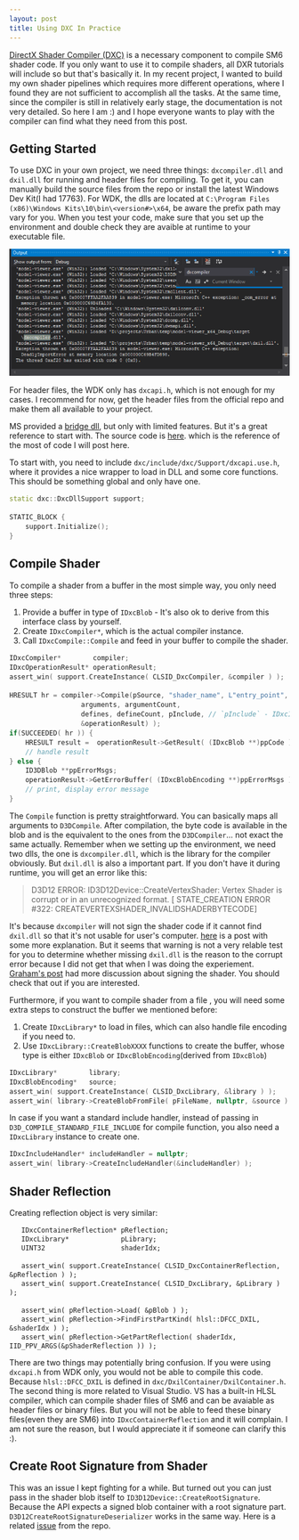 ```yaml
---
layout: post
title: Using DXC In Practice
---
```


[DirectX Shader Compiler (DXC)](https://github.com/microsoft/DirectXShaderCompiler) is a necessary component to compile SM6 shader code. If you only want to use it to compile shaders, all DXR tutorials will include so but that's basically it.
In my recent project, I wanted to build my own shader pipelines which requires more different operations, where I found they are not sufficient to accomplish all the tasks. At the same time, since the compiler is still in relatively early stage, the documentation is not very detailed. So here I am :) and I hope everyone wants to play with the compiler can find what they need from this post.

## Getting Started

To use DXC in your own project, we need three things: `dxcompiler.dll` and `dxil.dll` for running and header files for compiling. To get it, you can manually build the source files from the repo or install the latest Windows Dev Kit(I had 17763). For WDK, the dlls are located at `C:\Program Files (x86)\Windows Kits\10\bin\<version#>\x64`, be aware the prefix path may vary for you. When you test your code, make sure that you set up the environment and double check they are avaible at runtime to your executable file.

![Checking dll available](/public/images/19-7-11-dxcompiler-available.png)

For header files, the WDK only has `dxcapi.h`, which is not enough for my cases. I recommend for now, get the header files from the official repo and make them all available to your project.

MS provided a [bridge dll](https://github.com/microsoft/DirectXShaderCompiler/wiki/D3DCompiler-DXC-Bridge), but only with limited features. But it's a great reference to start with. The source code is [here](https://github.com/microsoft/DirectXShaderCompiler/blob/master/tools/clang/tools/d3dcomp/d3dcomp.cpp). which is the reference of the most of code I will post here.

To start with, you need to include `dxc/include/dxc/Support/dxcapi.use.h`, where it provides a nice wrapper to load in DLL and some core functions. This should be something global and only have one.
```cpp
static dxc::DxcDllSupport support;

STATIC_BLOCK {
    support.Initialize();
}
``` 

## Compile Shader

To compile a shader from a buffer in the most simple way, you only need three steps:
1. Provide a buffer in type of `IDxcBlob` - It's also ok to derive from this interface class by yourself.
2. Create `IDxcCompiler*`, which is the actual compiler instance.
3. Call `IDxcCompile::Compile` and feed in your buffer to compile the shader.

```cpp
IDxcCompiler*        compiler;
IDxcOperationResult* operationResult;
assert_win( support.CreateInstance( CLSID_DxcCompiler, &compiler ) );

HRESULT hr = compiler->Compile(pSource, "shader_name", L"entry_point", L"ps_6_1",
                  arguments, argumentCount,
                  defines, defineCount, pInclude, // `pInclude` - IDxcIncludeHandler*
                  &operationResult) );
if(SUCCEEDED( hr )) {
    HRESULT result =  operationResult->GetResult( (IDxcBlob **)ppCode );
    // handle result
} else {
    ID3DBlob **ppErrorMsgs;
    operationResult->GetErrorBuffer( (IDxcBlobEncoding **)ppErrorMsgs );
    // print, display error message
}                 
```

The `Compile` function is pretty straightforward. You can basically maps all arguments to `D3DCompile`. After compilation, the byte code is available in the blob and is the equivalent to the ones from the `D3DCompiler`... not exact the same actually. Remember when we setting up the environment, we need two dlls, the one is `dxcompiler.dll`, which is the library for the compiler obviously. But `dxil.dll` is also a important part. If you don't have it during runtime, you will get an error like this:

> D3D12 ERROR: ID3D12Device::CreateVertexShader: Vertex Shader is corrupt or in an unrecognized format. [ STATE_CREATION ERROR #322: CREATEVERTEXSHADER_INVALIDSHADERBYTECODE]

It's because `dxcompiler` will not sign the shader code if it cannot find `dxil.dll` so that it's not usable for user's computer. [here](https://blogs.msdn.microsoft.com/marcelolr/2018/03/06/using-the-github-dxcompiler-dll/) is a post with some more explanation. But it seems that warning is not a very relable test for you to determine whether missing `dxil.dll` is the reason to the corrupt error because I did not get that when I was doing the experiement. [Graham's post](https://www.wihlidal.com/blog/pipeline/2018-09-16-dxil-signing-post-compile/) had more discussion about signing the shader. You should check that out if you are interested.

Furthermore, if you want to compile shader from a file , you will need some extra steps to construct the buffer we mentioned before:
1. Create `IDxcLibrary*` to load in files, which can also handle file encoding if you need to.
2. Use `IDxcLibrary::CreateBlobXXXX` functions to create the buffer, whose type is either `IDxcBlob` or `IDxcBlobEncoding`(derived from `IDxcBlob`)

```cpp
IDxcLibrary*        library;
IDxcBlobEncoding*   source;
assert_win( support.CreateInstance( CLSID_DxcLibrary, &library ) );
assert_win( library->CreateBlobFromFile( pFileName, nullptr, &source ) );
```

In case if you want a standard include handler, instead of passing in `D3D_COMPILE_STANDARD_FILE_INCLUDE` for compile function, you also need a `IDxcLibrary` instance to create one.

```cpp
IDxcIncludeHandler* includeHandler = nullptr;
assert_win( library->CreateIncludeHandler(&includeHandler) );
```

## Shader Reflection

Creating reflection object is very similar:

```
   IDxcContainerReflection* pReflection;
   IDxcLibrary*             pLibrary;
   UINT32                   shaderIdx;

   assert_win( support.CreateInstance( CLSID_DxcContainerReflection, &pReflection ) );
   assert_win( support.CreateInstance( CLSID_DxcLibrary, &pLibrary ) );

   assert_win( pReflection->Load( &pBlob ) );
   assert_win( pReflection->FindFirstPartKind( hlsl::DFCC_DXIL, &shaderIdx ) );
   assert_win( pReflection->GetPartReflection( shaderIdx, IID_PPV_ARGS(&pShaderReflection )) );
```

There are two things may potentially bring confusion. If you were using `dxcapi.h` from WDK only, you would not be able to compile this code. Because `hlsl::DFCC_DXIL` is defined in `dxc/DxilContainer/DxilContainer.h`. The second thing is more related to Visual Studio. VS has a built-in HLSL compiler, which can compile shader files of SM6 and can be avaiable as header files or binary files. But you will not be able to feed these binary files(even they are SM6) into `IDxcContainerReflection` and it will complain. I am not sure the reason, but I would appreciate it if someone can clarify this :).

## Create Root Signature from Shader

This was an issue I kept fighting for a while. But turned out you can just pass in the shader blob itself to `ID3D12Device::CreateRootSignature`. Because the API expects a signed blob container with a root signature part. `D3D12CreateRootSignatureDeserializer` works in the same way. Here is a related [issue](https://github.com/microsoft/DirectXShaderCompiler/issues/2315) from the repo.


